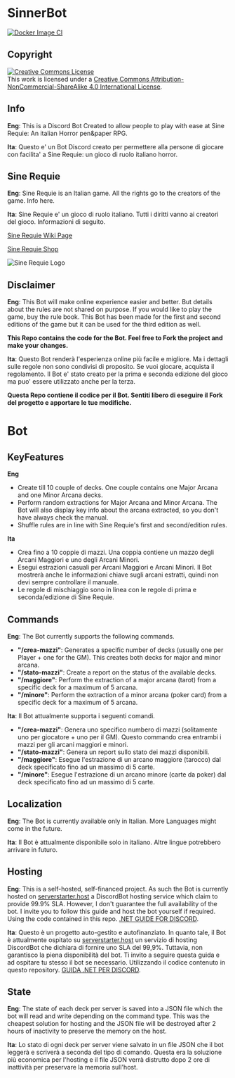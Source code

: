 # SinnerBot

[![Docker Image CI](https://github.com/alessiofilippin/sinner-bot/actions/workflows/dotnet.yml/badge.svg?branch=main)](https://github.com/alessiofilippin/sinner-bot/actions/workflows/dotnet.yml)

## Copyright

<a rel="license" href="http://creativecommons.org/licenses/by-nc-sa/4.0/"><img alt="Creative Commons License" style="border-width:0" src="https://i.creativecommons.org/l/by-nc-sa/4.0/88x31.png" /></a><br />This work is licensed under a <a rel="license" href="http://creativecommons.org/licenses/by-nc-sa/4.0/">Creative Commons Attribution-NonCommercial-ShareAlike 4.0 International License</a>.

## Info

**Eng**: This is a Discord Bot Created to allow people to play with ease at Sine Requie: An italian Horror pen&paper RPG.

**Ita**: Questo e' un Bot Discord creato per permettere alla persone di giocare con facilita' a Sine Requie: un gioco di ruolo italiano horror.

## Sine Requie

**Eng**: Sine Requie is an Italian game. All the rights go to the creators of the game. Info here.

**Ita**: Sine Requie e' un gioco di ruolo italiano. Tutti i diritti vanno ai creatori del gioco. Informazioni di seguito.

[Sine Requie Wiki Page](https://it.wikipedia.org/wiki/Sine_Requie)

[Sine Requie Shop](https://www.serpentarium.net/shop)

<img alt="Sine Requie Logo" style="border-width:0" src="https://static.wixstatic.com/media/5738c7_58db52d69ba642b5b607e3daa9951da2~mv2.jpg/v1/fill/w_740,h_330,al_c,q_80,usm_0.66_1.00_0.01,enc_auto/5738c7_58db52d69ba642b5b607e3daa9951da2~mv2.jpg" />

## Disclaimer

**Eng**: This Bot will make online experience easier and better. But details about the rules are not shared on purpose. If you would like to play the game, buy the rule book. This Bot has been made for the first and second editions of the game but it can be used for the third edition as well.

**This Repo contains the code for the Bot. Feel free to Fork the project and make your changes.**

**Ita**: Questo Bot renderà l'esperienza online più facile e migliore. Ma i dettagli sulle regole non sono condivisi di proposito. Se vuoi giocare, acquista il regolamento. Il Bot e' stato creato per la prima e seconda edizione del gioco ma puo' essere utilizzato anche per la terza.


**Questa Repo contiene il codice per il Bot. Sentiti libero di eseguire il Fork del progetto e apportare le tue modifiche.**

# Bot

## KeyFeatures

**Eng**
- Create till 10 couple of decks. One couple contains one Major Arcana and one Minor Arcana decks.
- Perform random extractions for Major Arcana and Minor Arcana. The Bot will also display key info about the arcana extracted, so you don't have always check the manual.
- Shuffle rules are in line with Sine Requie's first and second/edition rules.

**Ita**
- Crea fino a 10 coppie di mazzi. Una coppia contiene un mazzo degli Arcani Maggiori e uno degli Arcani Minori.
- Esegui estrazioni casuali per Arcani Maggiori e Arcani Minori. Il Bot mostrerà anche le informazioni chiave sugli arcani estratti, quindi non devi sempre controllare il manuale.
- Le regole di mischiaggio sono in linea con le regole di prima e seconda/edizione di Sine Requie.

## Commands

**Eng**: The Bot currently supports the following commands.


- **"/crea-mazzi"**:  Generates a specific number of decks (usually one per Player + one for the GM). This creates both decks for major and minor arcana.
- **"/stato-mazzi"**: Create a report on the status of the available decks.
- **"/maggiore"**:  Perform the extraction of a major arcana (tarot) from a specific deck for a maximum of 5 arcana.
- **"/minore"**:  Perform the extraction of a minor arcana (poker card) from a specific deck for a maximum of 5 arcana.


**Ita**: Il Bot attualmente supporta i seguenti comandi.


- **"/crea-mazzi"**:  Genera uno specifico numbero di mazzi (solitamente uno per giocatore + uno per il GM). Questo commando crea entrambi i mazzi per gli arcani maggiori e minori.
- **"/stato-mazzi"**: Genera un report sullo stato dei mazzi disponibili.
- **"/maggiore"**:  Esegue l'estrazione di un arcano maggiore (tarocco) dal deck specificato fino ad un massimo di 5 carte.
- **"/minore"**: Esegue l'estrazione di un arcano minore (carte da poker) dal deck specificato fino ad un massimo di 5 carte.

## Localization

**Eng**: The Bot is currently available only in Italian. More Languages might come in the future.

**Ita**: Il Bot è attualmente disponibile solo in italiano. Altre lingue potrebbero arrivare in futuro.

## Hosting

**Eng**: This is a self-hosted, self-financed project. As such the Bot is currently hosted on [serverstarter.host](https://serverstarter.host/clients/) a DiscordBot hosting service which claim to provide 99.9% SLA. However, I don't guarantee the full availability of the bot. I invite you to follow this guide and host the bot yourself if required. Using the code contained in this repo. [.NET GUIDE FOR DISCORD](https://discordnet.dev/guides/getting_started/first-bot.html).

**Ita**: Questo è un progetto auto-gestito e autofinanziato. In quanto tale, il Bot è attualmente ospitato su [serverstarter.host](https://serverstarter.host/clients/) un servizio di hosting DiscordBot che dichiara di fornire uno SLA del 99,9%. Tuttavia, non garantisco la piena disponibilità del bot. Ti invito a seguire questa guida e ad ospitare tu stesso il bot se necessario. Utilizzando il codice contenuto in questo repository. [GUIDA .NET PER DISCORD](https://discordnet.dev/guides/getting_started/first-bot.html).

## State

**Eng**: The state of each deck per server is saved into a JSON file which the bot will read and write depending on the command type. This was the cheapest solution for hosting and the JSON file will be destroyed after 2 hours of inactivity to preserve the memory on the host.

**Ita**: Lo stato di ogni deck per server viene salvato in un file JSON che il bot leggerà e scriverà a seconda del tipo di comando. Questa era la soluzione più economica per l'hosting e il file JSON verrà distrutto dopo 2 ore di inattività per preservare la memoria sull'host.

